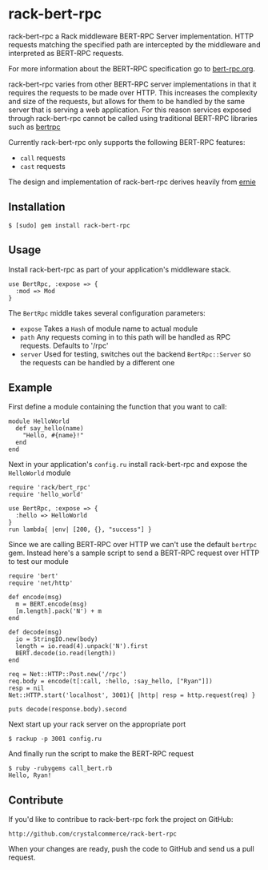 rack-bert-rpc
=============

rack-bert-rpc a Rack middleware BERT-RPC Server
implementation. HTTP requests matching the specified path are
intercepted by the middleware and interpreted as BERT-RPC requests.

For more information about the BERT-RPC specification go to
[bert-rpc.org](http://bert-rpc.org).

rack-bert-rpc varies from other BERT-RPC server implementations in
that it requires the requests to be made over HTTP. This increases the
complexity and size of the requests, but allows for them to be handled
by the same server that is serving a web application. For this reason
services exposed through rack-bert-rpc cannot be called using
traditional BERT-RPC libraries such as
[bertrpc](http://github.com/mojombo/bertrpc)

Currently rack-bert-rpc only supports the following BERT-RPC features:

* `call` requests
* `cast` requests

The design and implementation of rack-bert-rpc derives heavily from
[ernie](http://github.com/mojombo/ernie)

Installation
------------

    $ [sudo] gem install rack-bert-rpc

Usage
-----

Install rack-bert-rpc as part of your application's middleware stack.

    use BertRpc, :expose => {
      :mod => Mod
    }

The `BertRpc` middle takes several configuration parameters:

* `expose`
  Takes a `Hash` of module name to actual module
* `path`
  Any requests coming in to this path will be handled as RPC
  requests. Defaults to '/rpc'
* `server`
  Used for testing, switches out the backend `BertRpc::Server` so the
  requests can be handled by a different one

Example
-------

First define a module containing the function that you want to call:

    module HelloWorld
      def say_hello(name)
        "Hello, #{name}!"
      end
    end

Next in your application's `config.ru` install rack-bert-rpc and
expose the `HelloWorld` module

    require 'rack/bert_rpc'
    require 'hello_world'

    use BertRpc, :expose => {
      :hello => HelloWorld
    }
    run lambda{ |env| [200, {}, "success"] }

Since we are calling BERT-RPC over HTTP we can't use the default
`bertrpc` gem. Instead here's a sample script to send a BERT-RPC
request over HTTP to test our module

    require 'bert'
    require 'net/http'

    def encode(msg)
      m = BERT.encode(msg)
      [m.length].pack('N') + m
    end

    def decode(msg)
      io = StringIO.new(body)
      length = io.read(4).unpack('N').first
      BERT.decode(io.read(length))
    end

    req = Net::HTTP::Post.new('/rpc')
    req.body = encode(t[:call, :hello, :say_hello, ["Ryan"]])
    resp = nil
    Net::HTTP.start('localhost', 3001){ |http| resp = http.request(req) }

    puts decode(response.body).second

Next start up your rack server on the appropriate port

    $ rackup -p 3001 config.ru

And finally run the script to make the BERT-RPC request

    $ ruby -rubygems call_bert.rb
    Hello, Ryan!

Contribute
---------

If you'd like to contribue to rack-bert-rpc fork the project on
GitHub:

    http://github.com/crystalcommerce/rack-bert-rpc

When your changes are ready, push the code to GitHub and send us a
pull request.
